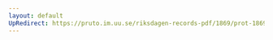```yaml
---
layout: default
UpRedirect: https://pruto.im.uu.se/riksdagen-records-pdf/1869/prot-1869--ak--120/prot-1869--ak--120_006.pdf
---
```

